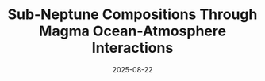 ---
title: "Sub-Neptune Compositions Through Magma Ocean-Atmosphere Interactions"
collection: talks
type: "Seminar"
permalink: #/talks/2012-03-01-talk-1
event: "Stanford University"
date: 2025-08-22
location: "United States"
---